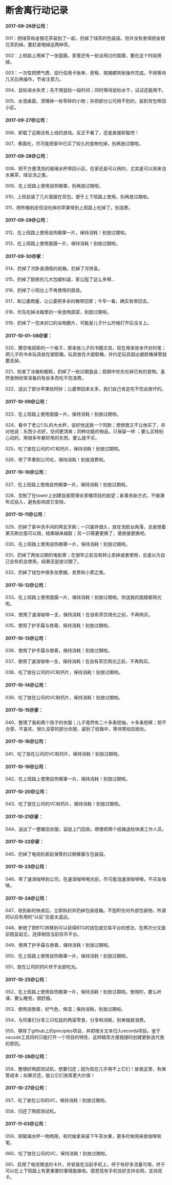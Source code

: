 # 断舍离行动记录

#### 2017-09-26@公司：

001：把绿茶和金银花茶装到了一起，扔掉了绿茶的包装袋。但并没有舍得把金银花茶扔掉。要赶紧喝掉这两种茶。

002：上班路上用掉了一张面膜。家里还有一些没用过的面膜，要在这个时段用掉。

003：一次性把燃气费、招行信用卡账单、房租、按揭都转账操作完成。不用等待几天后再操作，节省注意力。

004、鼠标进水失灵；先不用鼠标一段时间；同时等待鼠标水干，试试还能用不。

005、水洒桌面，清理掉一些零碎的小物；并把部分公司用不到的，装到背包带回小区。

#### 2017-09-27@公司：

006、卸载了近期没有上线的游戏。反正不看了，还是直接卸载吧！

007、煮面吃，尽可能把家中已买了较久的食物吃掉，别再放过期啦。

#### 2017-09-28@公司：

008、把不方便清洗的玻璃水杯带回小区。在家还是可以用的，尤其是可以用来泡水果茶、绿豆汤之类。

009、在上班路上使用自热眼罩，别再放过期啦。

010、上班前装了几片面膜在背包，便于上下班路上使用，别再放过期啦。

011、把昨晚削皮但没吃掉的苹果带到上班路上吃掉了。别浪费。

#### 2017-09-29@公司：

012、在上班路上使用自热眼罩一片，保持消耗！别放过期啦。

013、在上班路上使用面膜一片，保持消耗！别放过期啦。

#### 2017-09-30@家：

014、扔掉了次卧装酒瓶的纸箱，扔掉了月饼盒。

015、扔掉了厨房的几大包塑料袋，家公囤了这么多啊…

016、扔掉了小阳台上不再使用的厨具。

017、和公婆商量，让公婆把多余的桶带回家；今早一看，确实有带回去。

018、优先吃掉冰箱里的一些食物蔬菜，别放过期啦。

019、扔掉了一包未封口的谷物脆片，可能是儿子什么时候打开后没关上。

#### 2017-10-01~08@家：

020、腾空电视柜的一个格子，原来放儿子的书籍文具，现在用来放未开封的笔；把儿子的书本玩具放在塑胶箱，玩具放在大塑胶桶，并约定玩具超出塑胶桶保管就要丢掉。

021、检查了冰箱和橱柜，扔掉了一些过期食品；假期中优先吃掉已有的食物。虽然食物经常准备的有些多而吃不完浪费。

022、送出了部分苹果给阿妙；公婆带回来太多，我们自己肯定吃不完会放坏的。

#### 2017-10-09@公司：

023、在上班路上使用面膜一片，保持消耗！别放过期啦。

024、看中了老公1.5L的大水杯，说好他送我一个同款；想想我又不让他买了，并对他说：东西少点好，空间更清爽；同种功能的物品，只保留一样 ；要么买特别心动的，用很多年都好用的东西，要么就不买。

025、吃了放在公司的VC和钙片，保持消耗！别放过期啦。

026、带了苹果到公司吃，保持消耗！别放浪费啦。

#### 2017-10-10@公司：

027、在上班路上使用自热眼罩一片，保持消耗！别放过期啦。

028、克制了在tower上创建自我管理全家桶项目的欲望；新事务新方式，不做瀑布式投入，避免影响其它安排。

#### 2017-10-11@公司：

029、扔掉了家中洗手间的两支牙刷；一只废弃很久，放在洗脸台角落，总是想着某天刷台面可以用，结果越来越脏；另一只需要更换了，便直接更换吧。

030、在上班路上使用自热眼罩一片，保持消耗！别放过期啦。

031、扔掉了两张过期的电影票；在很早之前没有转让卖掉或者使用，总是以为自己会有机会使用，结果还是放过期了。

032、扔掉了钱包中很多张票据，发票和小票之类。

#### 2017-10-12@公司：

033、在上班路上使用面膜一片，保持消耗！别放过期啦。欣送我的面膜都用光啦。

034、使用了速溶咖啡一支，保持消耗！在自有茶饮用光之前，不再购买。

035、使用了护手霜与唇膏，保持消耗！别放过期啦。

#### 2017-10-13@公司：

036、使用了护手霜与唇膏，保持消耗！别放过期啦。

037、使用了速溶咖啡一支，保持消耗！在自有茶饮用光之前，不再购买。

038、吃了放在公司的VC和钙片，保持消耗！别放过期啦。

#### 2017-10-14@公司：

039、吃了放在公司的VC和钙片，保持消耗！别放过期啦。

#### 2017-10-15@家：

040、整理了我和两个孩子的衣服；儿子竟然有二十多条短袖，十多条短裤；把不合穿、不喜欢、很久没穿的部分衣服，装到了纸箱中，等待寄给回收处。

#### 2017-10-16@公司：

041、吃了放在公司的VC和钙片，保持消耗！别放过期啦。

#### 2017-10-19@公司：

042、在上班路上使用自热眼罩一片，保持消耗！别放过期啦。

#### 2017-10-20@公司：

043、吃了放在公司的VC和钙片，保持消耗！别放过期啦。

#### 2017-10-21@家：

044、送出了一整箱旧衣服，袋鼠上门回收。顺便把两个纸箱送给快递工作人员。

#### 2017-10-22@家：

045、扔掉了电视机柜前保管的过期蜂蜜与包装袋。

#### 2017-10-23@公司：

046、带了速溶咖啡到公司，在速溶咖啡喝光前，尽可能泡速溶咖啡喝，不买友咖啡。

#### 2017-10-24@公司：

047、收到新的快递后，立即拆封并扔掉包装纸箱。不囤积任何外部包装物，所谓的以后有用的“以后”总是太遥远。

048、断绝了把BTC转移到可以获得BTG的钱包或交易平台的想法，在两次分叉面前稳妥起见，选择相信当前存币平台。

049、使用了护手霜与唇膏，保持消耗！别放过期啦。

050、在上班路上使用自热眼罩一片，保持消耗！别放过期啦。

051、放在公司的钙片终于全部吃光。

#### 2017-10-25@公司：

052、在上班路上使用自热眼罩一片，保持消耗！别放过期啦。使用时，要么听课，要么睡觉，很舒服。

053、使用润唇膏，好气色，保湿；保持消耗，别放过期啦。

054、与同事们分享三只松鼠的两袋零食，分享和消耗，别单独放浪费。

055、移除了github上的pinciples项目，并把相关文本归入records项目。鉴于vscode工具同时只能打开一个项目的特性，这样精简方便我随时创建更新迭代我的原则。

#### 2017-10-26@公司：

056、整理好两部测试机，想要归还；因为现在几乎用不上它们！放我这里，有保管成本；如果交还，能让它们发挥更大价值！

#### 2017-10-27@公司：

057、吃了放在公司的VC，保持消耗！别放过期啦。

058、归还了两部测试机。

#### 2017-11-03@公司：

059、把玻璃水杯一物两用，有时候拿来装下午茶水果，更多时候用来放咖啡和笔。

060、吃了放在公司的VC，保持消耗！别放过期啦。

061、启用了电信赠送的卡片，并安装在当前手机上，终于有好多流量可用，终于可以在上下班路上有更重要的事情能做啦。感恩现有手机恰好支持全网，支持双卡。

